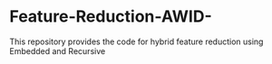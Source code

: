 # Feature-Reduction-AWID-
This repository provides the code for hybrid feature reduction using Embedded and Recursive 
